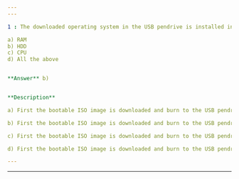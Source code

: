 ```yaml
---
---

1 : The downloaded operating system in the USB pendrive is installed into ________ of the computer. 

a) RAM  
b) HDD  
c) CPU  
d) All the above  


**Answer** b)


**Description**

a) First the bootable ISO image is downloaded and burn to the USB pendrive. Then this USB pendrive is connected to the USB port and install the OS in the HDD. Then the USB pendrive is removed and the HDD now becomes bootable. Options (a) & (c) are not correct as the installation of OS is done to the HDD first not to RAM or CPU though both RAM and CPU is used for doing it.

b) First the bootable ISO image is downloaded and burn to the USB pendrive. Then this USB pendrive is connected to the USB port and install the OS in the HDD. Then the USB pendrive is removed and the HDD now becomes bootable. Options (a) & (c) are not correct as the installation of OS is done to the HDD first not to RAM or CPU though both RAM and CPU is used for doing it.

c) First the bootable ISO image is downloaded and burn to the USB pendrive. Then this USB pendrive is connected to the USB port and install the OS in the HDD. Then the USB pendrive is removed and the HDD now becomes bootable. Options (a) & (c) are not correct as the installation of OS is done to the HDD first not to RAM or CPU though both RAM and CPU is used for doing it.

d) First the bootable ISO image is downloaded and burn to the USB pendrive. Then this USB pendrive is connected to the USB port and install the OS in the HDD. Then the USB pendrive is removed and the HDD now becomes bootable. Options (a) & (c) are not correct as the installation of OS is done to the HDD first not to RAM or CPU though both RAM and CPU is used for doing it.

---
```

---
